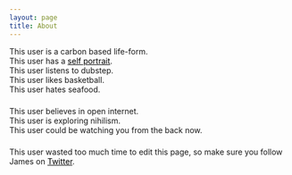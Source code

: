 ```yaml
---
layout: page
title: About
---
```


<p style="margin-bottom: 22px;">
This user is a carbon based life-form.<br/>
This user has a <a style="color: #000; text-decoration:underline;" href="https://raw.githubusercontent.com/jameshih/jameshih.github.io/master/assets/m1.png"> self portrait</a>.<br/>
This user listens to dubstep.<br/>
This user likes basketball.<br/>
This user hates seafood.
</p>

<p style="margin-bottom: 22px;">
This user believes in open internet.<br/>
This user is exploring nihilism.<br/>
This user could be watching you from the back now.<br/>
</p>

This user wasted too much time to edit this page, so make sure you follow James on <a style="color: #000; text-decoration: underline;" href="https://twitter.com/jackie_james">Twitter</a>.
